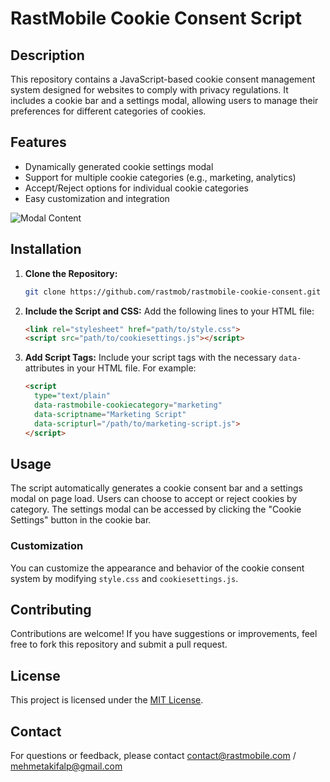 
# RastMobile Cookie Consent Script

## Description
This repository contains a JavaScript-based cookie consent management system designed for websites to comply with privacy regulations. It includes a cookie bar and a settings modal, allowing users to manage their preferences for different categories of cookies.

## Features
- Dynamically generated cookie settings modal
- Support for multiple cookie categories (e.g., marketing, analytics)
- Accept/Reject options for individual cookie categories
- Easy customization and integration

![Modal Content](https://github.com/rastmob/cookie-management/assets/58806790/0aeb057b-3c26-4bb5-a0f1-64bd6fc05d3a)


## Installation
1. **Clone the Repository:**
   ```bash
   git clone https://github.com/rastmob/rastmobile-cookie-consent.git
   ```

2. **Include the Script and CSS:**
   Add the following lines to your HTML file:
   ```html
   <link rel="stylesheet" href="path/to/style.css">
   <script src="path/to/cookiesettings.js"></script>
   ```

3. **Add Script Tags:**
   Include your script tags with the necessary `data-` attributes in your HTML file. For example:
   ```html
   <script
     type="text/plain"
     data-rastmobile-cookiecategory="marketing"
     data-scriptname="Marketing Script"
     data-scripturl="/path/to/marketing-script.js">
   </script>
   ```

## Usage
The script automatically generates a cookie consent bar and a settings modal on page load. Users can choose to accept or reject cookies by category. The settings modal can be accessed by clicking the "Cookie Settings" button in the cookie bar.

### Customization
You can customize the appearance and behavior of the cookie consent system by modifying `style.css` and `cookiesettings.js`.

## Contributing
Contributions are welcome! If you have suggestions or improvements, feel free to fork this repository and submit a pull request.

## License
This project is licensed under the [MIT License](LICENSE).

## Contact
For questions or feedback, please contact contact@rastmobile.com / mehmetakifalp@gmail.com 

